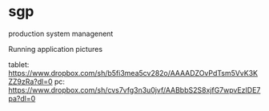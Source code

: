 # sgp
production system managenent

Running application pictures 

tablet: https://www.dropbox.com/sh/b5fi3mea5cv282o/AAAADZOvPdTsm5VvK3KZZ9zRa?dl=0
pc: https://www.dropbox.com/sh/cvs7vfg3n3u0jvf/AABbbS2S8xjfG7wpvEzIDE7pa?dl=0


